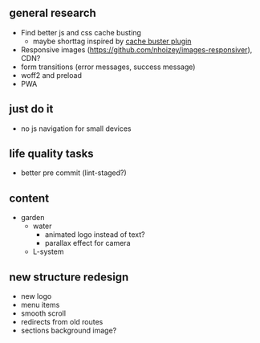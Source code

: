 ## general research
* Find better js and css cache busting
  * maybe shorttag inspired by [cache buster plugin](https://github.com/mightyplow/eleventy-plugin-cache-buster)
* Responsive images (https://github.com/nhoizey/images-responsiver), CDN?
* form transitions (error messages, success message)
* woff2 and preload
* PWA
    
## just do it
* no js navigation for small devices

## life quality tasks
* better pre commit (lint-staged?)

## content
* garden
    - water
        - animated logo instead of text?
        - parallax effect for camera
    - L-system

## new structure redesign
- new logo
- menu items 
- smooth scroll
- redirects from old routes
- sections background image?